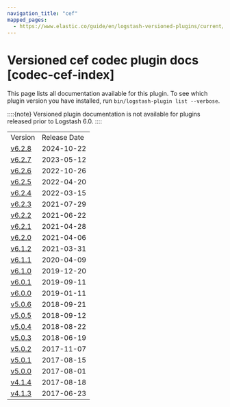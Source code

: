 ```yaml
---
navigation_title: "cef"
mapped_pages:
  - https://www.elastic.co/guide/en/logstash-versioned-plugins/current/codec-cef-index.html
---
```


# Versioned cef codec plugin docs [codec-cef-index]


This page lists all documentation available for this plugin.  To see which plugin version you have installed, run `bin/logstash-plugin list --verbose`.

::::{note}
Versioned plugin documentation is not available for plugins released prior to Logstash 6.0.
::::


|     |     |
| --- | --- |
| Version | Release Date |
| [v6.2.8](v6-2-8-plugins-codecs-cef.md) | 2024-10-22 |
| [v6.2.7](v6-2-7-plugins-codecs-cef.md) | 2023-05-12 |
| [v6.2.6](v6-2-6-plugins-codecs-cef.md) | 2022-10-26 |
| [v6.2.5](v6-2-5-plugins-codecs-cef.md) | 2022-04-20 |
| [v6.2.4](v6-2-4-plugins-codecs-cef.md) | 2022-03-15 |
| [v6.2.3](v6-2-3-plugins-codecs-cef.md) | 2021-07-29 |
| [v6.2.2](v6-2-2-plugins-codecs-cef.md) | 2021-06-22 |
| [v6.2.1](v6-2-1-plugins-codecs-cef.md) | 2021-04-28 |
| [v6.2.0](v6-2-0-plugins-codecs-cef.md) | 2021-04-06 |
| [v6.1.2](v6-1-2-plugins-codecs-cef.md) | 2021-03-31 |
| [v6.1.1](v6-1-1-plugins-codecs-cef.md) | 2020-04-09 |
| [v6.1.0](v6-1-0-plugins-codecs-cef.md) | 2019-12-20 |
| [v6.0.1](v6-0-1-plugins-codecs-cef.md) | 2019-09-11 |
| [v6.0.0](v6-0-0-plugins-codecs-cef.md) | 2019-01-11 |
| [v5.0.6](v5-0-6-plugins-codecs-cef.md) | 2018-09-21 |
| [v5.0.5](v5-0-5-plugins-codecs-cef.md) | 2018-09-12 |
| [v5.0.4](v5-0-4-plugins-codecs-cef.md) | 2018-08-22 |
| [v5.0.3](v5-0-3-plugins-codecs-cef.md) | 2018-06-19 |
| [v5.0.2](v5-0-2-plugins-codecs-cef.md) | 2017-11-07 |
| [v5.0.1](v5-0-1-plugins-codecs-cef.md) | 2017-08-15 |
| [v5.0.0](v5-0-0-plugins-codecs-cef.md) | 2017-08-01 |
| [v4.1.4](v4-1-4-plugins-codecs-cef.md) | 2017-08-18 |
| [v4.1.3](v4-1-3-plugins-codecs-cef.md) | 2017-06-23 |
























